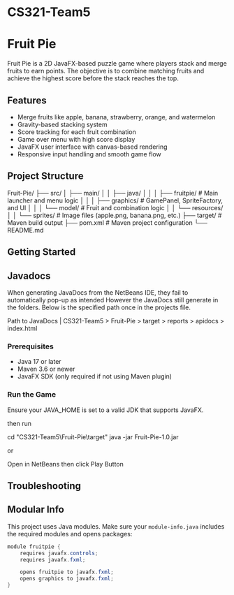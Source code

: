 # CS321-Team5
# Fruit Pie

Fruit Pie is a 2D JavaFX-based puzzle game where players stack and merge fruits to earn points. The objective is to combine matching fruits and achieve the highest score before the stack reaches the top.

## Features

- Merge fruits like apple, banana, strawberry, orange, and watermelon
- Gravity-based stacking system
- Score tracking for each fruit combination
- Game over menu with high score display
- JavaFX user interface with canvas-based rendering
- Responsive input handling and smooth game flow

## Project Structure

Fruit-Pie/
├── src/
│   ├── main/
│   │   ├── java/
│   │   │   ├── fruitpie/           # Main launcher and menu logic
│   │   │   ├── graphics/           # GamePanel, SpriteFactory, and UI
│   │   │   └── model/              # Fruit and combination logic
│   │   └── resources/
│   │       └── sprites/            # Image files (apple.png, banana.png, etc.)
├── target/                         # Maven build output
├── pom.xml                         # Maven project configuration
└── README.md

## Getting Started
## Javadocs
When generating JavaDocs from the NetBeans IDE, they fail to automatically pop-up as intended
However the JavaDocs still generate in the folders. Below is the specified path once
in the projects file.

Path to JavaDocs | CS321-Team5 > Fruit-Pie > target > reports > apidocs > index.html

### Prerequisites

- Java 17 or later
- Maven 3.6 or newer
- JavaFX SDK (only required if not using Maven plugin)

### Run the Game
Ensure your JAVA_HOME is set to a valid JDK that supports JavaFX.

then run 

cd "CS321-Team5\Fruit-Pie\target"
java -jar Fruit-Pie-1.0.jar

or 

Open in NetBeans then click Play Button


## Troubleshooting



## Modular Info

This project uses Java modules. Make sure your `module-info.java` includes the required modules and opens packages:

```java
module fruitpie {
    requires javafx.controls;
    requires javafx.fxml;

    opens fruitpie to javafx.fxml;
    opens graphics to javafx.fxml;
}